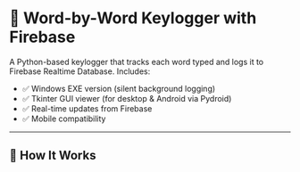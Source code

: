# 🔐 Word-by-Word Keylogger with Firebase

A Python-based keylogger that tracks each word typed and logs it to Firebase Realtime Database. Includes:

- ✅ Windows EXE version (silent background logging)
- ✅ Tkinter GUI viewer (for desktop & Android via Pydroid)
- ✅ Real-time updates from Firebase
- ✅ Mobile compatibility

---

## 🔧 How It Works


